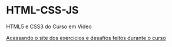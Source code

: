 # HTML-CSS-JS

 HTML5 e CSS3 do Curso em Video

<a href="https://inacio000.github.io/html-css/">Acessando o site dos exercicios e desafios feitos durante o curso</a>
